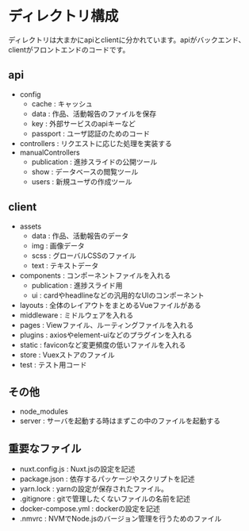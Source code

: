 # ディレクトリ構成

ディレクトリは大まかにapiとclientに分かれています。apiがバックエンド、clientがフロントエンドのコードです。

## api

- config
  - cache : キャッシュ
  - data : 作品、活動報告のファイルを保存
  - key : 外部サービスのapiキーなど
  - passport : ユーザ認証のためのコード
- controllers : リクエストに応じた処理を実装する
- manualControllers
  - publication : 進捗スライドの公開ツール
  - show : データベースの閲覧ツール
  - users : 新規ユーザの作成ツール

## client

- assets
  - data : 作品、活動報告のデータ
  - img : 画像データ
  - scss : グローバルCSSのファイル
  - text : テキストデータ
- components : コンポーネントファイルを入れる
  - publication : 進捗スライド用
  - ui : cardやheadlineなどの汎用的なUIのコンポーネント
- layouts : 全体のレイアウトをまとめるVueファイルがある
- middleware : ミドルウェアを入れる
- pages : Viewファイル、ルーティングファイルを入れる
- plugins : axiosやelement-uiなどのプラグインを入れる
- static : faviconなど変更頻度の低いファイルを入れる
- store : Vuexストアのファイル
- test : テスト用コード

## その他

- node_modules
- server : サーバを起動する時はまずこの中のファイルを起動する

## 重要なファイル

- nuxt.config.js : Nuxt.jsの設定を記述
- package.json : 依存するパッケージやスクリプトを記述
- yarn.lock : yarnの設定が保存されたファイル。
- .gitignore : gitで管理したくないファイルの名前を記述
- docker-compose.yml : dockerの設定を記述
- .nmvrc : NVMでNode.jsのバージョン管理を行うためのファイル
